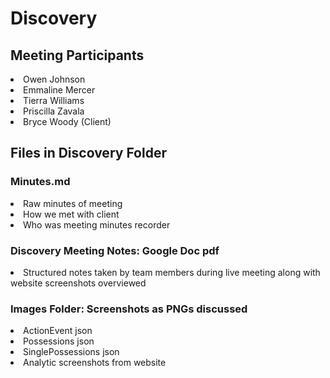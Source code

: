 <h1>Discovery</h1>
<h2>Meeting Participants</h2>
<li>Owen Johnson</li>
<li>Emmaline Mercer</li>
<li>Tierra Williams</li>
<li>Priscilla Zavala</li>
<li>Bryce Woody (Client) </li>
<h2>Files in Discovery Folder</h2>
<h3>Minutes.md</h3>
<li>Raw minutes of meeting</li>
<li>How we met with client</li>
<li>Who was meeting minutes recorder</li>
<h3>Discovery Meeting Notes: Google Doc pdf</h3>
<li>Structured notes taken by team members during live meeting along with website screenshots overviewed</li>
<h3>Images Folder: Screenshots as PNGs discussed</h3>
<li>ActionEvent json</li>
<li>Possessions json</li>
<li>SinglePossessions json</li>
<li>Analytic screenshots from website</li>

